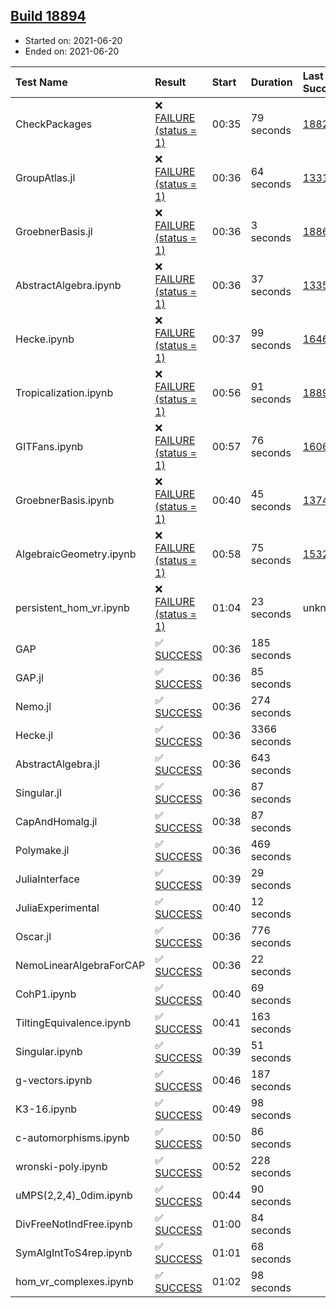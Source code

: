 ## [Build 18894](https://oscarci.mathematik.uni-kl.de/job/oscar/18894/)

* Started on: 2021-06-20
* Ended on: 2021-06-20

| Test Name    | Result | Start | Duration | Last Success | First Failure |
|:-------------|:-------|:------|:---------|:-------------|:--------------|
| CheckPackages | ❌ [FAILURE (status = 1)](https://oscarci.mathematik.uni-kl.de/job/oscar/18894/artifact/logs/build-18894/CheckPackages.log) | 00:35 | 79 seconds | [18822](https://oscarci.mathematik.uni-kl.de/job/oscar/18822/) | [18823](https://oscarci.mathematik.uni-kl.de/job/oscar/18823/) |
| GroupAtlas.jl | ❌ [FAILURE (status = 1)](https://oscarci.mathematik.uni-kl.de/job/oscar/18894/artifact/logs/build-18894/GroupAtlas.jl.log) | 00:36 | 64 seconds | [13311](https://oscarci.mathematik.uni-kl.de/job/oscar/13311/) | [13312](https://oscarci.mathematik.uni-kl.de/job/oscar/13312/) |
| GroebnerBasis.jl | ❌ [FAILURE (status = 1)](https://oscarci.mathematik.uni-kl.de/job/oscar/18894/artifact/logs/build-18894/GroebnerBasis.jl.log) | 00:36 | 3 seconds | [18864](https://oscarci.mathematik.uni-kl.de/job/oscar/18864/) | [18865](https://oscarci.mathematik.uni-kl.de/job/oscar/18865/) |
| AbstractAlgebra.ipynb | ❌ [FAILURE (status = 1)](https://oscarci.mathematik.uni-kl.de/job/oscar/18894/artifact/logs/build-18894/AbstractAlgebra.ipynb.log) | 00:36 | 37 seconds | [13355](https://oscarci.mathematik.uni-kl.de/job/oscar/13355/) | [13356](https://oscarci.mathematik.uni-kl.de/job/oscar/13356/) |
| Hecke.ipynb | ❌ [FAILURE (status = 1)](https://oscarci.mathematik.uni-kl.de/job/oscar/18894/artifact/logs/build-18894/Hecke.ipynb.log) | 00:37 | 99 seconds | [16463](https://oscarci.mathematik.uni-kl.de/job/oscar/16463/) | [16464](https://oscarci.mathematik.uni-kl.de/job/oscar/16464/) |
| Tropicalization.ipynb | ❌ [FAILURE (status = 1)](https://oscarci.mathematik.uni-kl.de/job/oscar/18894/artifact/logs/build-18894/Tropicalization.ipynb.log) | 00:56 | 91 seconds | [18893](https://oscarci.mathematik.uni-kl.de/job/oscar/18893/) | [18894](https://oscarci.mathematik.uni-kl.de/job/oscar/18894/) |
| GITFans.ipynb | ❌ [FAILURE (status = 1)](https://oscarci.mathematik.uni-kl.de/job/oscar/18894/artifact/logs/build-18894/GITFans.ipynb.log) | 00:57 | 76 seconds | [16068](https://oscarci.mathematik.uni-kl.de/job/oscar/16068/) | [16069](https://oscarci.mathematik.uni-kl.de/job/oscar/16069/) |
| GroebnerBasis.ipynb | ❌ [FAILURE (status = 1)](https://oscarci.mathematik.uni-kl.de/job/oscar/18894/artifact/logs/build-18894/GroebnerBasis.ipynb.log) | 00:40 | 45 seconds | [13748](https://oscarci.mathematik.uni-kl.de/job/oscar/13748/) | [13749](https://oscarci.mathematik.uni-kl.de/job/oscar/13749/) |
| AlgebraicGeometry.ipynb | ❌ [FAILURE (status = 1)](https://oscarci.mathematik.uni-kl.de/job/oscar/18894/artifact/logs/build-18894/AlgebraicGeometry.ipynb.log) | 00:58 | 75 seconds | [15322](https://oscarci.mathematik.uni-kl.de/job/oscar/15322/) | [15323](https://oscarci.mathematik.uni-kl.de/job/oscar/15323/) |
| persistent_hom_vr.ipynb | ❌ [FAILURE (status = 1)](https://oscarci.mathematik.uni-kl.de/job/oscar/18894/artifact/logs/build-18894/persistent_hom_vr.ipynb.log) | 01:04 | 23 seconds | unknown | unknown |
| GAP | ✅ [SUCCESS](https://oscarci.mathematik.uni-kl.de/job/oscar/18894/artifact/logs/build-18894/GAP.log) | 00:36 | 185 seconds |  |  |
| GAP.jl | ✅ [SUCCESS](https://oscarci.mathematik.uni-kl.de/job/oscar/18894/artifact/logs/build-18894/GAP.jl.log) | 00:36 | 85 seconds |  |  |
| Nemo.jl | ✅ [SUCCESS](https://oscarci.mathematik.uni-kl.de/job/oscar/18894/artifact/logs/build-18894/Nemo.jl.log) | 00:36 | 274 seconds |  |  |
| Hecke.jl | ✅ [SUCCESS](https://oscarci.mathematik.uni-kl.de/job/oscar/18894/artifact/logs/build-18894/Hecke.jl.log) | 00:36 | 3366 seconds |  |  |
| AbstractAlgebra.jl | ✅ [SUCCESS](https://oscarci.mathematik.uni-kl.de/job/oscar/18894/artifact/logs/build-18894/AbstractAlgebra.jl.log) | 00:36 | 643 seconds |  |  |
| Singular.jl | ✅ [SUCCESS](https://oscarci.mathematik.uni-kl.de/job/oscar/18894/artifact/logs/build-18894/Singular.jl.log) | 00:36 | 87 seconds |  |  |
| CapAndHomalg.jl | ✅ [SUCCESS](https://oscarci.mathematik.uni-kl.de/job/oscar/18894/artifact/logs/build-18894/CapAndHomalg.jl.log) | 00:38 | 87 seconds |  |  |
| Polymake.jl | ✅ [SUCCESS](https://oscarci.mathematik.uni-kl.de/job/oscar/18894/artifact/logs/build-18894/Polymake.jl.log) | 00:36 | 469 seconds |  |  |
| JuliaInterface | ✅ [SUCCESS](https://oscarci.mathematik.uni-kl.de/job/oscar/18894/artifact/logs/build-18894/JuliaInterface.log) | 00:39 | 29 seconds |  |  |
| JuliaExperimental | ✅ [SUCCESS](https://oscarci.mathematik.uni-kl.de/job/oscar/18894/artifact/logs/build-18894/JuliaExperimental.log) | 00:40 | 12 seconds |  |  |
| Oscar.jl | ✅ [SUCCESS](https://oscarci.mathematik.uni-kl.de/job/oscar/18894/artifact/logs/build-18894/Oscar.jl.log) | 00:36 | 776 seconds |  |  |
| NemoLinearAlgebraForCAP | ✅ [SUCCESS](https://oscarci.mathematik.uni-kl.de/job/oscar/18894/artifact/logs/build-18894/NemoLinearAlgebraForCAP.log) | 00:36 | 22 seconds |  |  |
| CohP1.ipynb | ✅ [SUCCESS](https://oscarci.mathematik.uni-kl.de/job/oscar/18894/artifact/logs/build-18894/CohP1.ipynb.log) | 00:40 | 69 seconds |  |  |
| TiltingEquivalence.ipynb | ✅ [SUCCESS](https://oscarci.mathematik.uni-kl.de/job/oscar/18894/artifact/logs/build-18894/TiltingEquivalence.ipynb.log) | 00:41 | 163 seconds |  |  |
| Singular.ipynb | ✅ [SUCCESS](https://oscarci.mathematik.uni-kl.de/job/oscar/18894/artifact/logs/build-18894/Singular.ipynb.log) | 00:39 | 51 seconds |  |  |
| g-vectors.ipynb | ✅ [SUCCESS](https://oscarci.mathematik.uni-kl.de/job/oscar/18894/artifact/logs/build-18894/g-vectors.ipynb.log) | 00:46 | 187 seconds |  |  |
| K3-16.ipynb | ✅ [SUCCESS](https://oscarci.mathematik.uni-kl.de/job/oscar/18894/artifact/logs/build-18894/K3-16.ipynb.log) | 00:49 | 98 seconds |  |  |
| c-automorphisms.ipynb | ✅ [SUCCESS](https://oscarci.mathematik.uni-kl.de/job/oscar/18894/artifact/logs/build-18894/c-automorphisms.ipynb.log) | 00:50 | 86 seconds |  |  |
| wronski-poly.ipynb | ✅ [SUCCESS](https://oscarci.mathematik.uni-kl.de/job/oscar/18894/artifact/logs/build-18894/wronski-poly.ipynb.log) | 00:52 | 228 seconds |  |  |
| uMPS(2,2,4)_0dim.ipynb | ✅ [SUCCESS](https://oscarci.mathematik.uni-kl.de/job/oscar/18894/artifact/logs/build-18894/uMPS-2-2-4-_0dim.ipynb.log) | 00:44 | 90 seconds |  |  |
| DivFreeNotIndFree.ipynb | ✅ [SUCCESS](https://oscarci.mathematik.uni-kl.de/job/oscar/18894/artifact/logs/build-18894/DivFreeNotIndFree.ipynb.log) | 01:00 | 84 seconds |  |  |
| SymAlgIntToS4rep.ipynb | ✅ [SUCCESS](https://oscarci.mathematik.uni-kl.de/job/oscar/18894/artifact/logs/build-18894/SymAlgIntToS4rep.ipynb.log) | 01:01 | 68 seconds |  |  |
| hom_vr_complexes.ipynb | ✅ [SUCCESS](https://oscarci.mathematik.uni-kl.de/job/oscar/18894/artifact/logs/build-18894/hom_vr_complexes.ipynb.log) | 01:02 | 98 seconds |  |  |
